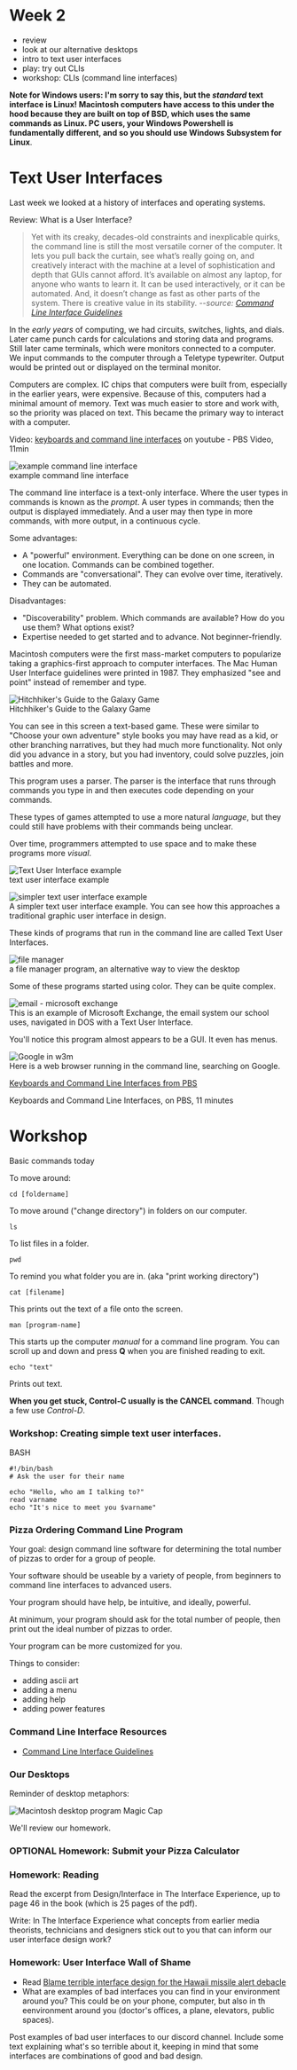 # Week 2

- review
- look at our alternative desktops
- intro to text user interfaces
- play: try out CLIs
- workshop: CLIs (command line interfaces)


**Note for Windows users: I'm sorry to say this, but the *standard* text interface is Linux! Macintosh computers have access to this under the hood because they are built on top of BSD, which uses the same commands as Linux. PC users, your Windows Powershell is fundamentally different, and so you should use Windows Subsystem for Linux**.

# Text User Interfaces

Last week we looked at a history of interfaces and operating systems.

Review: What is a User Interface?

> Yet with its creaky, decades-old constraints and inexplicable quirks, the command line is still the most versatile corner of the computer. It lets you pull back the curtain, see what’s really going on, and creatively interact with the machine at a level of sophistication and depth that GUIs cannot afford. It’s available on almost any laptop, for anyone who wants to learn it. It can be used interactively, or it can be automated. And, it doesn’t change as fast as other parts of the system. There is creative value in its stability. *--source: [Command Line Interface Guidelines](https://clig.dev/)*

In the *early years* of computing, we had circuits, switches, lights, and dials. Later came punch cards for calculations and storing data and programs. Still later came terminals, which were monitors connected to a computer. We input commands to the computer through a Teletype typewriter. Output would be printed out or displayed on the terminal monitor.

Computers are complex. IC chips that computers were built from, especially in the earlier years, were expensive. Because of this, computers had a minimal amount of memory. Text was much easier to store and work with, so the priority was placed on text. This became the primary way to interact with a computer. 


Video: [keyboards and command line interfaces](https://www.youtube.com/watch?v=4RPtJ9UyHS0) on youtube - PBS Video, 11min

![example command line interface](http://toastytech.com/guis/textdos1.gif)  
example command line interface  

The command line interface is a text-only interface. Where the user types in commands is known as the *prompt*. A user types in commands; then the output is displayed immediately. And a user may then type in more commands, with more output, in a continuous cycle.

Some advantages:
- A "powerful" environment. Everything can be done on one screen, in one location. Commands can be combined together.
- Commands are "conversational". They can evolve over time, iteratively.
- They can be automated.

Disadvantages:
- "Discoverability" problem. Which commands are available? How do you use them? What options exist?
- Expertise needed to get started and to advance. Not beginner-friendly.

Macintosh computers were the first mass-market computers to popularize taking a graphics-first approach to computer interfaces. The Mac Human User Interface guidelines were printed in 1987. They emphasized "see and point" instead of remember and type.

![Hitchhiker's Guide to the Galaxy Game](http://toastytech.com/guis/texthhg.gif)  
Hitchhiker's Guide to the Galaxy Game  

You can see in this screen a text-based game. These were similar to "Choose your own adventure" style books you may have read as a kid, or other branching narratives, but they had much more functionality. Not only did you advance in a story, but you had inventory, could solve puzzles, join battles and more.

This program uses a parser. The parser is the interface that runs through commands you type in and then executes code depending on your commands.

These types of games attempted to use a more natural *language*, but they could still have problems with their commands being unclear.

Over time, programmers attempted to use space and to make these programs more *visual*.  

![Text User Interface example](http://toastytech.com/guis/textmite.gif)  
text user interface example  

![simpler text user interface example](https://upload.wikimedia.org/wikipedia/commons/2/25/XFdrake.png)  
A simpler text user interface example. You can see how this approaches a traditional graphic user interface in design.  

These kinds of programs that run in the command line are called Text User Interfaces.  

![file manager](http://toastytech.com/guis/textdiskman.gif)  
a file manager program, an alternative way to view the desktop  

Some of these programs started using color. They can be quite complex.

![email - microsoft exchange](http://toastytech.com/guis/textexchangedos.png)  
This is an example of Microsoft Exchange, the email system our school uses, navigated in DOS with a Text User Interface.

You'll notice this program almost appears to be a GUI. It even has menus.

![Google in w3m](https://mandeep7.files.wordpress.com/2014/07/google.png)  
Here is a web browser running in the command line, searching on Google.

[Keyboards and Command Line Interfaces from PBS](https://www.youtube.com/watch?v=4RPtJ9UyHS://www.youtube.com/watch?v=4RPtJ9UyHS0)  

Keyboards and Command Line Interfaces, on PBS, 11 minutes

# Workshop

Basic commands today

To move around: 

```
cd [foldername]
```

To move around ("change directory") in folders on our computer.

```
ls
```

To list files in a folder.

```
pwd
```

To remind you what folder you are in. (aka "print working directory")

```
cat [filename]
```

This prints out the text of a file onto the screen.

```
man [program-name]
```


This starts up the computer *manual* for a command line program. You can scroll up and down and press **Q** when you are finished reading to exit.

```
echo "text"
```

Prints out text.


**When you get stuck, Control-C usually is the CANCEL command**. Though a few use *Control-D*.


### Workshop: Creating simple text user interfaces.


BASH

```
#!/bin/bash
# Ask the user for their name

echo "Hello, who am I talking to?"
read varname
echo "It's nice to meet you $varname"
```


### Pizza Ordering Command Line Program

Your goal: design command line software for determining the total number of pizzas to order for a group of people.

Your software should be useable by a variety of people, from beginners to command line interfaces to advanced users.

Your program should have help, be intuitive, and ideally, powerful.

At minimum, your program should ask for the total number of people, then print out the ideal number of pizzas to order.

Your program can be more customized for you.

Things to consider:
- adding ascii art
- adding a menu
- adding help
- adding power features


### Command Line Interface Resources

- [Command Line Interface Guidelines](https://clig.dev/)  

### Our Desktops

Reminder of desktop metaphors:

![Macintosh desktop program Magic Cap](https://media.nngroup.com/media/editor/2012/12/11/anti-mac-fig1.gif)  

We'll review our homework.

### OPTIONAL Homework: Submit your Pizza Calculator

### Homework: Reading

Read the excerpt from Design/Interface in The Interface Experience, up to page 46 in the book (which is 25 pages of the pdf).

Write: In The Interface Experience what concepts from earlier media theorists, technicians and designers stick out to you that can inform our user interface design work?

### Homework: User Interface Wall of Shame 

- Read [Blame terrible interface design for the Hawaii missile alert debacle](https://outline.com/L6bNfh)
- What are examples of bad interfaces you can find in your environment around you? This could be on your phone, computer, but also in th eenvironment around you (doctor's offices, a plane, elevators, public spaces).

Post examples of bad user interfaces to our discord channel. Include some text explaining what's so terrible about it, keeping in mind that some interfaces are combinations of good and bad design.

